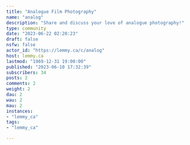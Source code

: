 ```yaml
---
title: "Analogue Film Photography" 
name: "analog"
description: "Share and discuss your love of analogue photography!"
type: community
date: "2023-06-22 02:20:23"
draft: false
nsfw: false
actor_id: "https://lemmy.ca/c/analog"
host: lemmy.ca
lastmod: "1969-12-31 19:00:00"
published: "2023-06-10 17:32:39"
subscribers: 34
posts: 2
comments: 2
weight: 2
dau: 2
wau: 2
mau: 2
instances:
- "lemmy_ca"
tags: 
- "lemmy_ca"

---
```

